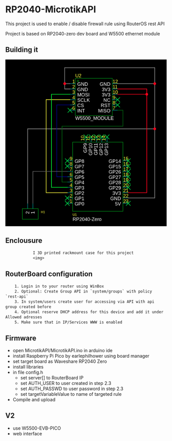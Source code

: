 
# RP2040-MicrotikAPI
This project is used to enable / disable firewall rule using RouterOS rest API

Project is based on RP2040-zero dev board and W5500 ethernet module

## Building it
![image info](./img/Schematic.png)

## Enclousure
				I 3D printed rackmount case for this project
				<img>

## RouterBoard configuration

        1. Login in to your router using WinBox
        2. Optional: Create Group API in `system/groups` with policy `rest-api`
        3. In system/users create user for accessing via API with api group created before
        4. Optional reserve DHCP address for this device and add it under Allowed adresses
        5. Make sure that in IP/Services WWW is enabled
	

## Firmware

- open MicrotikAPI/MicrotikAPI.ino in arduino ide
- install Raspberry Pi Pico by earlephilhower using board manager
- set target board as Waveshare RP2040 Zero
- install libraries
- in file config.h
	- set server[] to RouterBoard IP
	- set AUTH_USER to user created in step 2.3
	- set AUTH_PASSWD to user password in step 2.3
	- set targetVariableValue to name of targeted rule
- Compile and upload


## V2
- use W5500-EVB-PICO
- web interface

